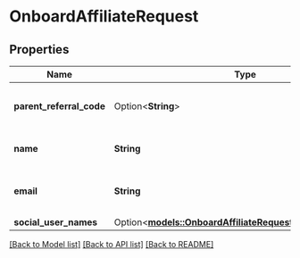 # OnboardAffiliateRequest

## Properties

Name | Type | Description | Notes
------------ | ------------- | ------------- | -------------
**parent_referral_code** | Option<**String**> | Referral code of the parent affiliate | [optional]
**name** | **String** | Name of the applicant | 
**email** | **String** | Email address of the applicant | 
**social_user_names** | Option<[**models::OnboardAffiliateRequestSocialUserNames**](onboardAffiliate_request_socialUserNames.md)> |  | [optional]

[[Back to Model list]](../README.md#documentation-for-models) [[Back to API list]](../README.md#documentation-for-api-endpoints) [[Back to README]](../README.md)


